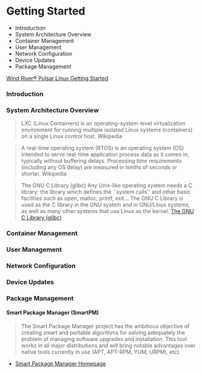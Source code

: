 Getting Started
==

- Introduction
- System Architecture Overview
- Container Management
- User Management
- Network Configuration
- Device Updates
- Package Management

[Wind River® Pulsar Linux Getting Started](https://knowledge.windriver.com/@api/deki/files/242263/wr_pulsar_linux_getting_started_70.pdf)

### Introduction

### System Architecture Overview

> LXC (Linux Containers) is an operating-system-level virtualization environment for running multiple isolated Linux systems (containers) on a single Linux control host. Wikipedia

> A real-time operating system (RTOS) is an operating system (OS) intended to serve real-time application process data as it comes in, typically without buffering delays. Processing time requirements (including any OS delay) are measured in tenths of seconds or shorter. Wikipedia

> The GNU C Library (glibc) Any Unix-like operating system needs a C library: the library which defines the ``system calls'' and other basic facilities such as open, malloc, printf, exit... The GNU C Library is used as the C library in the GNU system and in GNU/Linux systems, as well as many other systems that use Linux as the kernel. [The GNU C Library (glibc)](https://www.gnu.org/software/libc/)

### Container Management

### User Management

### Network Configuration

### Device Updates

### Package Management

#### Smart Package Manager (SmartPM)

> The Smart Package Manager project has the ambitious objective of creating smart and portable algorithms for solving adequately the problem of managing software upgrades and installation. This tool works in all major distributions and will bring notable advantages over native tools currently in use (APT, APT-RPM, YUM, URPMI, etc).

- [Smart Package Manager Homepage](https://labix.org/smart)


